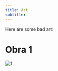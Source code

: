 ```yaml
---
title: Art
subtitle:
---
```

Here are some bad art:

# Obra 1
![1](https://user-images.githubusercontent.com/43546843/97528962-b30d2b80-198d-11eb-9422-b2364c8f0c4b.png)


